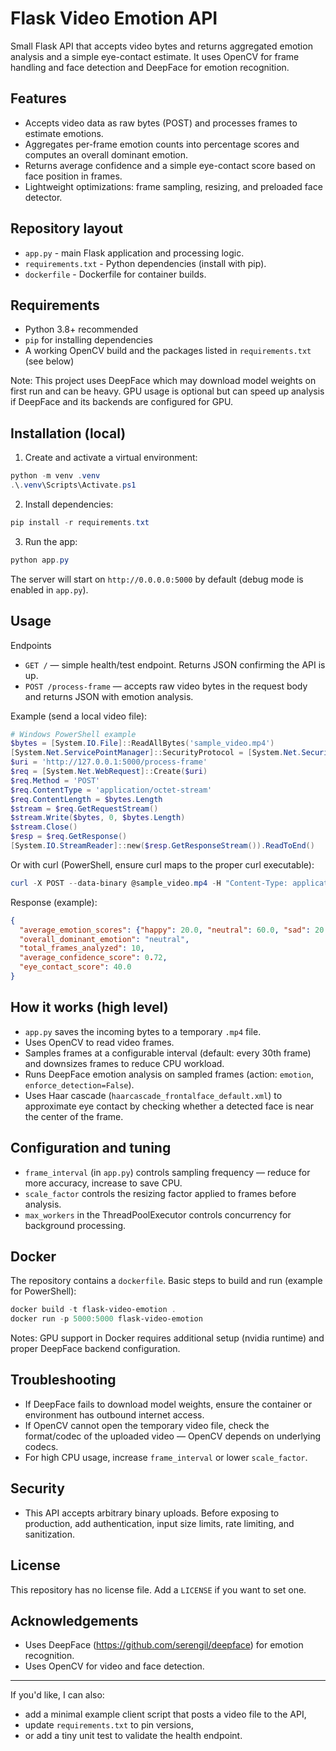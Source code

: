 # Flask Video Emotion API

Small Flask API that accepts video bytes and returns aggregated emotion analysis and a simple eye-contact estimate. It uses OpenCV for frame handling and face detection and DeepFace for emotion recognition.

## Features
- Accepts video data as raw bytes (POST) and processes frames to estimate emotions.
- Aggregates per-frame emotion counts into percentage scores and computes an overall dominant emotion.
- Returns average confidence and a simple eye-contact score based on face position in frames.
- Lightweight optimizations: frame sampling, resizing, and preloaded face detector.

## Repository layout

- `app.py` - main Flask application and processing logic.
- `requirements.txt` - Python dependencies (install with pip).
- `dockerfile` - Dockerfile for container builds.

## Requirements

- Python 3.8+ recommended
- `pip` for installing dependencies
- A working OpenCV build and the packages listed in `requirements.txt` (see below)

Note: This project uses DeepFace which may download model weights on first run and can be heavy. GPU usage is optional but can speed up analysis if DeepFace and its backends are configured for GPU.

## Installation (local)

1. Create and activate a virtual environment:

```powershell
python -m venv .venv
.\.venv\Scripts\Activate.ps1
```

2. Install dependencies:

```powershell
pip install -r requirements.txt
```

3. Run the app:

```powershell
python app.py
```

The server will start on `http://0.0.0.0:5000` by default (debug mode is enabled in `app.py`).

## Usage

Endpoints

- `GET /` — simple health/test endpoint. Returns JSON confirming the API is up.
- `POST /process-frame` — accepts raw video bytes in the request body and returns JSON with emotion analysis.

Example (send a local video file):

```powershell
# Windows PowerShell example
$bytes = [System.IO.File]::ReadAllBytes('sample_video.mp4')
[System.Net.ServicePointManager]::SecurityProtocol = [System.Net.SecurityProtocolType]::Tls12
$uri = 'http://127.0.0.1:5000/process-frame'
$req = [System.Net.WebRequest]::Create($uri)
$req.Method = 'POST'
$req.ContentType = 'application/octet-stream'
$req.ContentLength = $bytes.Length
$stream = $req.GetRequestStream()
$stream.Write($bytes, 0, $bytes.Length)
$stream.Close()
$resp = $req.GetResponse()
[System.IO.StreamReader]::new($resp.GetResponseStream()).ReadToEnd()
```

Or with curl (PowerShell, ensure curl maps to the proper curl executable):

```powershell
curl -X POST --data-binary @sample_video.mp4 -H "Content-Type: application/octet-stream" http://127.0.0.1:5000/process-frame
```

Response (example):

```json
{
  "average_emotion_scores": {"happy": 20.0, "neutral": 60.0, "sad": 20.0, ...},
  "overall_dominant_emotion": "neutral",
  "total_frames_analyzed": 10,
  "average_confidence_score": 0.72,
  "eye_contact_score": 40.0
}
```

## How it works (high level)

- `app.py` saves the incoming bytes to a temporary `.mp4` file.
- Uses OpenCV to read video frames.
- Samples frames at a configurable interval (default: every 30th frame) and downsizes frames to reduce CPU workload.
- Runs DeepFace emotion analysis on sampled frames (action: `emotion`, `enforce_detection=False`).
- Uses Haar cascade (`haarcascade_frontalface_default.xml`) to approximate eye contact by checking whether a detected face is near the center of the frame.

## Configuration and tuning

- `frame_interval` (in `app.py`) controls sampling frequency — reduce for more accuracy, increase to save CPU.
- `scale_factor` controls the resizing factor applied to frames before analysis.
- `max_workers` in the ThreadPoolExecutor controls concurrency for background processing.

## Docker

The repository contains a `dockerfile`. Basic steps to build and run (example for PowerShell):

```powershell
docker build -t flask-video-emotion .
docker run -p 5000:5000 flask-video-emotion
```

Notes: GPU support in Docker requires additional setup (nvidia runtime) and proper DeepFace backend configuration.

## Troubleshooting

- If DeepFace fails to download model weights, ensure the container or environment has outbound internet access.
- If OpenCV cannot open the temporary video file, check the format/codec of the uploaded video — OpenCV depends on underlying codecs.
- For high CPU usage, increase `frame_interval` or lower `scale_factor`.

## Security

- This API accepts arbitrary binary uploads. Before exposing to production, add authentication, input size limits, rate limiting, and sanitization.

## License

This repository has no license file. Add a `LICENSE` if you want to set one.

## Acknowledgements

- Uses DeepFace (https://github.com/serengil/deepface) for emotion recognition.
- Uses OpenCV for video and face detection.

---

If you'd like, I can also:

- add a minimal example client script that posts a video file to the API,
- update `requirements.txt` to pin versions,
- or add a tiny unit test to validate the health endpoint.

